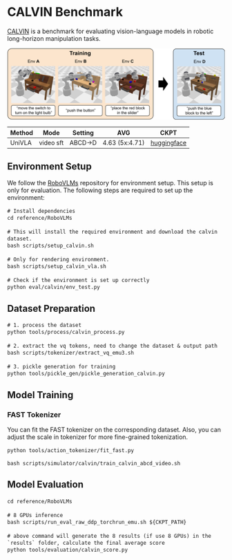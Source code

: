 # CALVIN Benchmark

[CALVIN](https://github.com/mees/calvin) is a benchmark for evaluating vision-language models in robotic long-horizon manipulation tasks. 

![](imgs/calvin.png)

| Method | Mode  | Setting                                      | AVG  | CKPT |
|--------|-------|----------------------------------------------|------|------|
| UniVLA   | video sft | ABCD->D       | 4.63 (5x:4.71) | [huggingface](https://huggingface.co/Yuqi1997/UniVLA/tree/main/UNIVLA_CALVIN_ABCD_VIDEO_BS192_8K)  |

## Environment Setup
We follow the [RoboVLMs](https://github.com/Robot-VLAs/RoboVLMs) repository for environment setup. This setup is only for evaluation. The following steps are required to set up the environment:

```shell
# Install dependencies
cd reference/RoboVLMs

# This will install the required environment and download the calvin dataset.
bash scripts/setup_calvin.sh

# Only for rendering environment.
bash scripts/setup_calvin_vla.sh

# Check if the environment is set up correctly
python eval/calvin/env_test.py
```

## Dataset Preparation
```shell
# 1. process the dataset
python tools/process/calvin_process.py

# 2. extract the vq tokens, need to change the dataset & output path
bash scripts/tokenizer/extract_vq_emu3.sh 

# 3. pickle generation for training
python tools/pickle_gen/pickle_generation_calvin.py
```

## Model Training

### FAST Tokenizer
You can fit the FAST tokenizer on the corresponding dataset. Also, you can adjust the scale in tokenizer for more fine-grained tokenization.
```shell
python tools/action_tokenizer/fit_fast.py
```

```shell
bash scripts/simulator/calvin/train_calvin_abcd_video.sh
```

## Model Evaluation
```shell
cd reference/RoboVLMs

# 8 GPUs inference
bash scripts/run_eval_raw_ddp_torchrun_emu.sh ${CKPT_PATH} 

# above command will generate the 8 results (if use 8 GPUs) in the `results` folder, calculate the final average score
python tools/evaluation/calvin_score.py
```